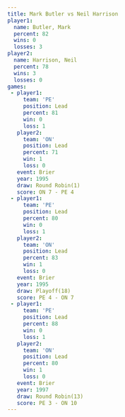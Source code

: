 ```yaml
---
title: Mark Butler vs Neil Harrison
player1:              
  name: Butler, Mark  
  percent: 82         
  wins: 0             
  losses: 3           
player2:              
  name: Harrison, Neil
  percent: 78         
  wins: 3             
  losses: 0           
games:
 - player1:        
     team: 'PE'    
     position: Lead
     percent: 81   
     win: 0        
     loss: 1       
   player2:        
     team: 'ON'    
     position: Lead
     percent: 71   
     win: 1        
     loss: 0       
   event: Brier        
   year: 1995          
   draw: Round Robin(1)
   score: ON 7 - PE 4  
 - player1:        
     team: 'PE'    
     position: Lead
     percent: 80   
     win: 0        
     loss: 1       
   player2:        
     team: 'ON'    
     position: Lead
     percent: 83   
     win: 1        
     loss: 0       
   event: Brier      
   year: 1995        
   draw: Playoff(18) 
   score: PE 4 - ON 7
 - player1:        
     team: 'PE'    
     position: Lead
     percent: 88   
     win: 0        
     loss: 1       
   player2:        
     team: 'ON'    
     position: Lead
     percent: 80   
     win: 1        
     loss: 0       
   event: Brier         
   year: 1997           
   draw: Round Robin(13)
   score: PE 3 - ON 10  
---
```

